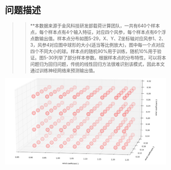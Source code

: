 
# 问题描述
>>**本数据来源于金风科技研发部载荷计算团队，一共有640个样本点，每个样本点有4个输入特征，对应四个风参，每个样本点有6个浮点数输出值。样本点分布如图5-29，X、Y、Z坐标轴对应风参1、2、3，风参4对应图中球形的大小(适当等比例放大)，图中每一个点对应四个不同大小的球。样本点的随机90%用于训练，随机10%用于验证。图5-30列举了部分样本参数。根据样本点的分布特性，可以将本问题归为回归问题，传统的线性回归方法很难识别该模式，因此本文通过训练神经网络来预测输出值。<br>
<img src="https://github.com/hedongya/GOLDWIND/blob/master/data.png" width = "800">
